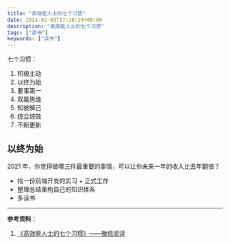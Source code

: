 ```yaml
---
title: "高效能人士的七个习惯"
date: 2021-02-03T17:18:23+08:00
description: "高效能人士的七个习惯"
tags: ["读书"]
keywords: ["读书"]
---
```


七个习惯：

1. 积极主动
2. 以终为始
3. 要事第一
4. 双赢思维
5. 知彼解己
6. 统合综效
7. 不断更新

## 以终为始

2021 年，你觉得做哪三件最重要的事情，可以让你未来一年的收入比去年翻倍？

- 找一份前端开发的实习 + 正式工作
- 整理总结重构自己的知识体系
- 多读书

---

**参考资料**：

1. [《高效能人士的七个习惯》——微信阅读](https://weread.qq.com/web/reader/56d325907203e8a856def7fkc81322c012c81e728d9d180)
